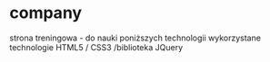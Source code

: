 # company
strona treningowa - do nauki poniższych technologii
wykorzystane technologie HTML5 / CSS3 /biblioteka JQuery
